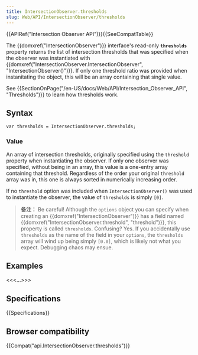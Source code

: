 ```yaml
---
title: IntersectionObserver.thresholds
slug: Web/API/IntersectionObserver/thresholds
---
```

{{APIRef("Intersection Observer API")}}{{SeeCompatTable}}

The {{domxref("IntersectionObserver")}} interface's read-only **`thresholds`** property returns the list of intersection thresholds that was specified when the observer was instantiated with {{domxref("IntersectionObserver.IntersectionObserver", "IntersectionObserver()")}}. If only one threshold ratio was provided when instanitating the object, this will be an array containing that single value.

See {{SectionOnPage("/en-US/docs/Web/API/Intersection_Observer_API", "Thresholds")}} to learn how thresholds work.

## Syntax

```
var thresholds = IntersectionObserver.thresholds;
```

### Value

An array of intersection thresholds, originally specified using the `threshold` property when instantiating the observer. If only one observer was specified, without being in an array, this value is a one-entry array containing that threshold. Regardless of the order your original `threshold` array was in, this one is always sorted in numerically increasing order.

If no `threshold` option was included when `IntersectionObserver()` was used to instantiate the observer, the value of `thresholds` is simply `[0]`.

> **备注：** Be careful! Although the `options` object you can specify when creating an {{domxref("IntersectionObserver")}} has a field named {{domxref("IntersectionObserver.threshold", "threshold")}}, this property is called `thresholds`. Confusing? Yes. If you accidentally use `thresholds` as the name of the field in your `options`, the `thresholds` array will wind up being simply `[0.0]`, which is likely not what you expect. Debugging chaos may ensue.

## Examples

<<<...>>>

## Specifications

{{Specifications}}

## Browser compatibility

{{Compat("api.IntersectionObserver.thresholds")}}
